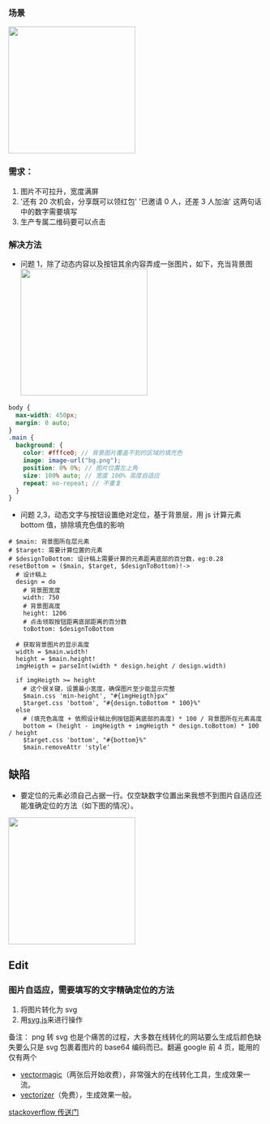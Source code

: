 ### 场景

<img src="https://cloud.githubusercontent.com/assets/16187601/18049829/3cdc4bd2-6e1d-11e6-879f-91062c20f608.jpg" width="250">

### 需求：

1. 图片不可拉升，宽度满屏
2. '还有 20 次机会，分享既可以领红包' '已邀请 0 人，还差 3 人加油' 这两句话中的数字需要填写
3. 生产专属二维码要可以点击

### 解决方法

- 问题 1，除了动态内容以及按钮其余内容弄成一张图片，如下，充当背景图
  <img src="https://cloud.githubusercontent.com/assets/16187601/18050041/a6623a8e-6e1e-11e6-9f6e-1239bc4ee4ea.png" width="250">

```scss
body {
  max-width: 450px;
  margin: 0 auto;
}
.main {
  background: {
    color: #fffce0; // 背景图片覆盖不到的区域的填充色
    image: image-url("bg.png");
    position: 0% 0%; // 图片位置左上角
    size: 100% auto; // 宽度 100% 高度自适应
    repeat: no-repeat; // 不重复
  }
}
```

- 问题 2,3，动态文字与按钮设置绝对定位，基于背景层，用 js 计算元素 bottom 值，排除填充色值的影响

```livescript
# $main: 背景图所在层元素
# $target: 需要计算位置的元素
# $designToBottom: 设计稿上需要计算的元素距离底部的百分数，eg:0.28
resetBottom = ($main, $target, $designToBottom)!->
  # 设计稿上
  design = do
    # 背景图宽度
    width: 750
    # 背景图高度
    height: 1206
    # 点击领取按钮距离底部距离的百分数
    toBottom: $designToBottom

  # 获取背景图片的显示高度
  width = $main.width!
  height = $main.height!
  imgHeigth = parseInt(width * design.height / design.width)

  if imgHeigth >= height
    # 这个很关键，设置最小宽度，确保图片至少能显示完整
    $main.css 'min-height', "#{imgHeigth}px"
    $target.css 'bottom', "#{design.toBottom * 100}%"
  else
    # (填充色高度 + 依照设计稿比例按钮距离底部的高度) * 100 / 背景图所在元素高度
    bottom = (height - imgHeigth + imgHeigth * design.toBottom) * 100 / height
    $target.css 'bottom', "#{bottom}%"
    $main.removeAttr 'style'
```

## 缺陷

- 要定位的元素必须自己占据一行。仅空缺数字位置出来我想不到图片自适应还能准确定位的方法（如下图的情况）。

<img src="https://cloud.githubusercontent.com/assets/16187601/18050280/38100316-6e20-11e6-8c2a-ea7eeed64c6c.png" width="250">

## Edit

### 图片自适应，需要填写的文字精确定位的方法

1. 将图片转化为 svg
2. 用[svg.js](https://github.com/wout/svg.js)来进行操作

备注： png 转 svg 也是个痛苦的过程，大多数在线转化的网站要么生成后颜色缺失要么只是 svg 包裹着图片的 base64 编码而已。翻遍 google 前 4 页，能用的仅有两个

- [vectormagic](https://vectormagic.com/home)（两张后开始收费），非常强大的在线转化工具，生成效果一流。
- [vectorizer](https://www.vectorizer.io/)（免费），生成效果一般。

[stackoverflow 传送门](http://stackoverflow.com/questions/39221889/how-to-position-a-element-to-exact-point-on-the-background-image)
